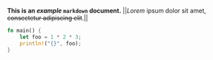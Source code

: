 __This **is** an *example* `markdown` document.__
||_Lorem_ ipsum dolor sit amet, ~~consectetur adipiscing elit~~.||

```rust
fn main() {
    let foo = 1 * 2 * 3;
    println!("{}", foo);
}
```
